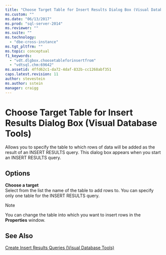```yaml
---
title: "Choose Target Table for Insert Results Dialog Box (Visual Database Tools) | Microsoft Docs"
ms.custom: ""
ms.date: "06/13/2017"
ms.prod: "sql-server-2014"
ms.reviewer: ""
ms.suite: ""
ms.technology: 
  - "dbe-cross-instance"
ms.tgt_pltfrm: ""
ms.topic: conceptual
f1_keywords: 
  - "vdt.dlgbox.choosetableforinsertfrom"
  - "vdtsql.chm:69642"
ms.assetid: 4ffd62c1-da72-4daf-832b-cc1268abf351
caps.latest.revision: 11
author: stevestein
ms.author: sstein
manager: craigg
---
```

# Choose Target Table for Insert Results Dialog Box (Visual Database Tools)
  Allows you to specify the table to which rows of data will be added as the result of an INSERT RESULTS query. This dialog box appears when you start an INSERT RESULTS query.  
  
## Options  
 **Choose a target**  
 Select from the list the name of the table to add rows to. You can specify only one table for the INSERT RESULTS query.  
  
> [!NOTE]  
>  You can change the table into which you want to insert rows in the **Properties** window.  
  
## See Also  
 [Create Insert Results Queries &#40;Visual Database Tools&#41;](visual-database-tools.md)  
  
  
